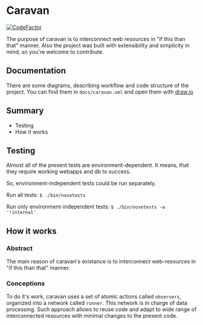 # Caravan

[![CodeFactor](https://www.codefactor.io/repository/github/openprocurement/openprocurement.caravan/badge)](https://www.codefactor.io/repository/github/openprocurement/openprocurement.caravan)

The purpose of caravan is to interconnect web resources in "if this than that" manner. Also the project was built with extensibility and simplicity in mind, so you're welcome to contribute.

## Documentation

There are some diagrams, describing workflow and code structure of the project. You can find them in `docs/caravan.xml` and open them with [draw.io](https://draw.io)

## Summary

- Testing
- How it works

## Testing

Almost all of the present tests are environment-dependent.
It means, that they require working webapps and db to success.

So, environment-independent tests could be run separately.

Run all tests:
`$ ./bin/nosetests`

Run only environment-independent tests:
`$ ./bin/nosetests -a '!internal'`


## How it works

### Abstract

The main reason of caravan's existance is to interconnect web-resources in "if this than that" manner.

### Conceptions

To do it's work, caravan uses a set of atomic actions called `observers`, organized into a network called `runner`.
This network is in charge of data processing. Such approach allows to reuse code and adapt to wide range of
interconnected resources with minimal changes to the present code.
